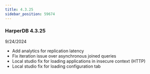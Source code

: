 ```yaml
---
title: 4.3.25
sidebar_position: 59674
---
```


### HarperDB 4.3.25

9/24/2024

- Add analytics for replication latency
- Fix iteration issue over asynchronous joined queries
- Local studio fix for loading applications in insecure context (HTTP)
- Local studio fix for loading configuration tab
